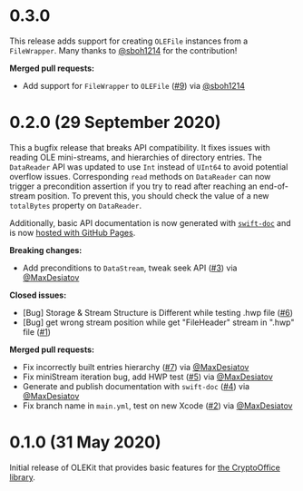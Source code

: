 # 0.3.0

This release adds support for creating `OLEFile` instances from a `FileWrapper`. Many thanks
to [@sboh1214](https://github.com/sboh1214) for the contribution!

**Merged pull requests:**

- Add support for `FileWrapper` to `OLEFile` ([#9](https://github.com/CoreOffice/OLEKit/pull/9)) via [@sboh1214](https://github.com/sboh1214)

# 0.2.0 (29 September 2020)

This a bugfix release that breaks API compatibility. It fixes issues with reading OLE mini-streams,
and hierarchies of directory entries. The `DataReader` API was updated to use `Int` instead of
`UInt64` to avoid potential overflow issues. Corresponding `read` methods on `DataReader` can
now trigger a precondition assertion if you try to read after reaching an end-of-stream position.
To prevent this, you should check the value of a new `totalBytes` property on `DataReader`.

Additionally, basic API documentation is now generated with
[`swift-doc`](https://github.com/SwiftDocOrg/swift-doc) and is now [hosted with GitHub
Pages](https://coreoffice.github.io/OLEKit/).

**Breaking changes:**

- Add preconditions to `DataStream`, tweak seek API ([#3](https://github.com/CoreOffice/OLEKit/pull/3)) via [@MaxDesiatov](https://github.com/MaxDesiatov)

**Closed issues:**

- [Bug] Storage & Stream Structure is Different while testing .hwp file ([#6](https://github.com/CoreOffice/OLEKit/issues/6))
- [Bug] get wrong stream position while get "FileHeader" stream in ".hwp" file ([#1](https://github.com/CoreOffice/OLEKit/issues/1))

**Merged pull requests:**

- Fix incorrectly built entries hierarchy ([#7](https://github.com/CoreOffice/OLEKit/pull/7)) via [@MaxDesiatov](https://github.com/MaxDesiatov)
- Fix miniStream iteration bug, add HWP test ([#5](https://github.com/CoreOffice/OLEKit/pull/5)) via [@MaxDesiatov](https://github.com/MaxDesiatov)
- Generate and publish documentation with `swift-doc` ([#4](https://github.com/CoreOffice/OLEKit/pull/4)) via [@MaxDesiatov](https://github.com/MaxDesiatov)
- Fix branch name in `main.yml`, test on new Xcode ([#2](https://github.com/CoreOffice/OLEKit/pull/2)) via [@MaxDesiatov](https://github.com/MaxDesiatov)

# 0.1.0 (31 May 2020)

Initial release of OLEKit that provides basic features for [the CryptoOffice
library](https://github.com/CoreOffice/CryptoOffice/).
